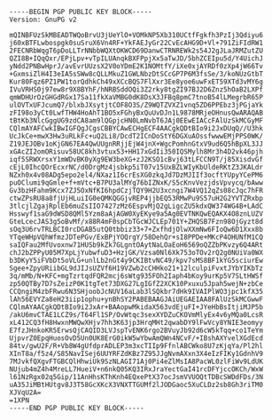     -----BEGIN PGP PUBLIC KEY BLOCK-----
    Version: GnuPG v2

    mQINBFUzSkMBEADTWQoBrvU3jUeYlO+VOMkNP5Xb310UCtfFgkfh3PzIj3Qdiyu6
    j60xBTFLwbospgk0suSruX6Vn4RF+YkFAEJyGr22CvEcAHG9D+Vl+791ZiFIdRW1
    2FECNRbWqgT6pDoLLTrNNbbWQXtOKWCD69DanwCTRNREWk2s54J2gJLaJRMZutZU
    QZI8B+IQqQxr/EPjLpv+vTpILUAnqkBXFPpjXx5aTwJD/5bhZCEIpu5d/Y4UichJ
    yNdd2PNBwHprJ/avEvrUUzsX2V0oYDmE2K1NOMtfY/iXe0xjAYRDf0zXp4jW66Tv
    +GxmsiZlH4I3eIA5sSWw8cQLLMkuZ1GWLNbzDtSCcGP7P6M3fsSe/3/koNUzGtbT
    Kur80Fqz6PZ1PW1torQdhkCh49xXCcBQS7FlXxr3Ee8yoe6uwFxET59XTd3vMY6g
    IVuVRHS0j97ew8r9X8BYhF/hNRBSddOQi3Z2rky8tgZI97BJ2D6Znz5hOaB2LXPf
    qmWDHUrOzGHGdRGx17Sa11fkXaVMBG0dK8DsX3JFBq8pmC7tnoB54lLMegrbR65P
    ulOVTxUFJcumQ7/blxbJXsytjtCOF8O3S/Z9WQTZVXZ1vnq5ZD6PPEbz3jPGjaYk
    zFI98o3yCt0LwfTHW4HoAhT1BO5xFGhyBxQuUvDJn1L9878MRjeOHnusQwARAQAB
    tBtKb3NlcGggUG9zdCA8am9lQGpjcHN0LmNvbT6JAj0EEwEIACcFAlUzSkMCGyMF
    CQlmAYAFCwkIBwIGFQgJCgsCBBYCAwECHgECF4AACgkQDtBIo9i2JxDUqQ//U3hk
    UcJkCe+mwX3Hw3uRLkFc+uQ2Li8/DcdT2ICnDoStY6DGXuAOssfwwwEMjPPS0WK/
    Z19JEJOBv1oKjGN67EA4QwUUgnRRjjEjW4jnX+WgcPomhnGtxV9ud6Q5hBpXL3JJ
    xGAcZI2omORisuv58UC8kh3vtux53+HH17xGdIi350IQSMylh8Mr3h4D2vk46pjh
    iqf5SRWXrsxY1mWDvBK0yXg9EW3beXG+zJ2KSO1cBvj63tLFCCN9T/j85XisdvGf
    cEjL0IhcQOrEcxrNC/d0DrgMz4jsbkp5iT07v15UxBZLWIyKbUldeRKtZ3JKALdr
    NZxh0x4v08ADg5epo2el4/NXaz1I6crEsXG0zkqJd7DzMJIIf3ocftYUpyYCePM6
    puOClumi9qGmle+f+mVtc+B7PU3alMYg76bIZNxK/S5cKnvVezjdsVpvycq/bAww
    Gv3bzHFahm9Kcx7ZJ5OxNfKI6hpdCzjTQY9H2U3xcngi7W4VQ12qZs08cJqc7hFR
    ctwZPsRU8a8fjUjHLuiIG0eQMKQGGjvREP4jjbEQ53RMwPu9S57uH2G2YVTZRxbp
    3tlcjlZgajRplEb6muZsIIO7427zMz6EspvMjQ2gLigcZU5kdxQW374WG4B+LAdC
    Hsswyf1saG9dWSD8QMl5Yzm8aAjAGW0XyEKye9a5Ag0EVTNKQwEQAKX4O8znLUZV
    GteLcecJAS3g5oBvMf/x88R4mF0spCbTGcWJCLEp701Y+ZHQSB7Fzn98OjGyzt8d
    sOq3U6rvTRLBCI0rcDGAB5utQ0tbbiz33+7+ZxfhdjOlwXXmNw6FIoQw6D1Xxx8b
    YTqeWHpVQhWfmzJDTePGv/ExBPjYOQrgY/58DehQr+sI8PPDe+MKcP4OHUNfM1CQ
    saIQFau2MfUvoxnw71HUSb9kZk7GLgntOAytNaLOaEoH6569oQZZbPKvzy6Q4ARt
    chJ2bZPPyU05M7XpLjYubwfuD3+HzjGK/Vzsa0Nl6Xk753oTOv2rQ2g0NUiVa0WX
    b3DKyY5iFVbDt5oVLG+unlLb2nGt4y9CKIBtvNC49/kpv7sMS8BF1kYG5sciurEw
    Sgee+ZpyURiibGL9dJIJsUZVf6H19VZwb2cCHHko21+12lculpiFvxtJYbYIKbTz
    3q/mMb/N+KFC+mgTzrtqdFQR2mcj6sWtg935FOh2Iaph4bKoy9urKp5V7SLtHWSf
    zp50QTBy7D7sZeizP0K1tgTet73DXG27LgIGfZ2XCK10Pxuxu5Jpah5wejN+zbCe
    CCQngiM4zbFRwu6N3SHjoobJcNUV16aLab3lSQkbr7dHk9IVAIPlWO3jpc1kfX35
    lAh56EVYZa8eH23iip1ophu+ynBhSY2PABEBAAGJAiUEGAEIAA8FAlUzSkMCGwwF
    CQlmAYAACgkQDtBIo9i2JxAr+BAAopwMkidaX563vdEjuFI+JYeHbBsItjiMJP5b
    /akU6mvCTAE1LCZ9s/T64Fl1SP/OvWtqc3sexXYDZuCKOVmMlyEx4v6yMQa0LcsR
    xL412CQ3fH8HwxnMWQwXHjv7hh3K63jp3HrqMHt2qwabDY9lFwVcy8YNIE3eomyy
    E7fzJHnkoKR5ErwsQjCAQID3LVJspTvENK6rgo2BVuyJb92d6cW5kTqq+co1TeYm
    UjpvrZ0EpqHuosOvD5Un0UK8ErG0ikW5wYbwAmQWn4NCvF/+IBshAXYvelXGdEcd
    84tv/gwU2F/R+Vb8W4gUfdprADLEP3m3xcTIIp9FfnlABCWko8U7zKjqYa/Pl2hl
    XInT8a/f5z4/S85NavISej6UUYRFZdKBz7Z95JJgNvmAXxn3X4eIzFIKy1GdnhV9
    7MJvkfQXgvFTGBCQlHhwiUk9SzNLAGI71Aj0Pi4eZlMsIA8PacWL0zlFiWv9LdUK
    NUjub4mZ4h4MreLL7HueiV+n6nkQ05KQ3IRxJraYectGaI41rcDFYjccOKCh/WxW
    l61NzRgx02q5Gip/11AnHhsKThKnh4EQxePtX37ocJsmVVUOQtTDBcSWDdFDs/3N
    uA35JiMBtHUtgv8J3T58GcXKcX3VNXTTGUMf2lJODGaoc5XuCLDz2sb8Gh3riTM0
    XJVqU2A=
    =1XPN
    -----END PGP PUBLIC KEY BLOCK-----
